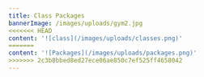 ```yaml
---
title: Class Packages
bannerImage: /images/uploads/gym2.jpg
<<<<<<< HEAD
content: '![class](/images/uploads/classes.png)'
=======
content: '![Packages](/images/uploads/packages.png)'
>>>>>>> 2c3b8bbed8ed27ece06ae850c7ef525ff4658042
---
```


